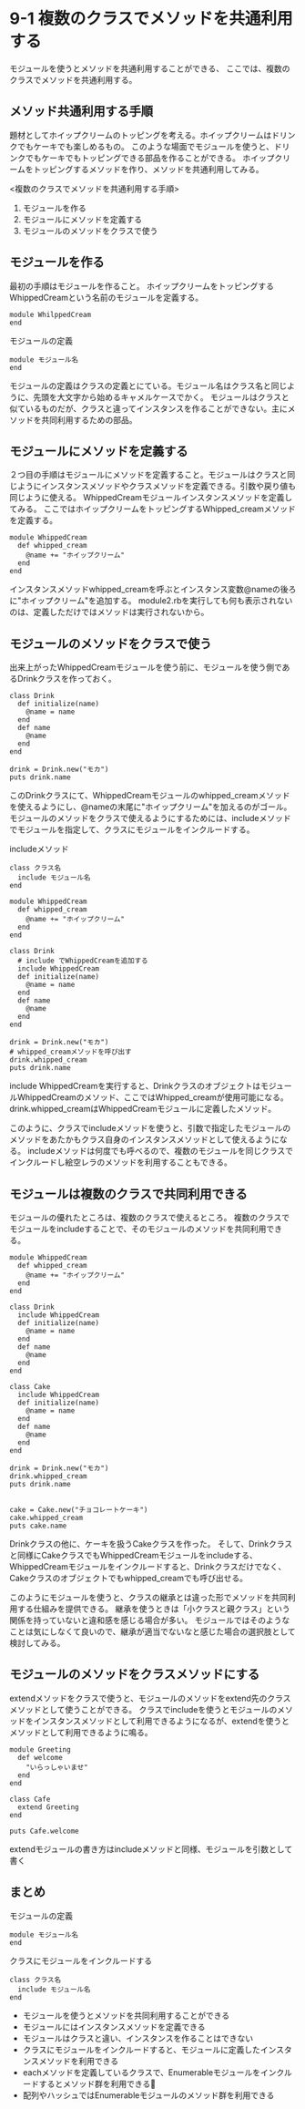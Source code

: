 # 9-1 複数のクラスでメソッドを共通利用する
モジュールを使うとメソッドを共通利用することができる、
ここでは、複数のクラスでメソッドを共通利用する。

## メソッド共通利用する手順
題材としてホイップクリームのトッピングを考える。ホイップクリームはドリンクでもケーキでも楽しめるもの。
このような場面でモジュールを使うと、ドリンクでもケーキでもトッピングできる部品を作ることができる。
ホイップクリームをトッピングするメソッドを作り、メソッドを共通利用してみる。

<複数のクラスでメソッドを共通利用する手順>
1. モジュールを作る
2. モジュールにメソッドを定義する
3. モジュールのメソッドをクラスで使う

## モジュールを作る
最初の手順はモジュールを作ること。
ホイップクリームをトッピングするWhippedCreamという名前のモジュールを定義する。

```
module WhilppedCream
end
```

モジュールの定義
```
module モジュール名
end
```

モジュールの定義はクラスの定義とにている。モジュール名はクラス名と同じように、先頭を大文字から始めるキャメルケースでかく。
モジュールはクラスと似ているものだが、クラスと違ってインスタンスを作ることができない。主にメソッドを共同利用するための部品。


## モジュールにメソッドを定義する
２つ目の手順はモジュールにメソッドを定義すること。モジュールはクラスと同じようにインスタンスメソッドやクラスメソッドを定義できる。引数や戻り値も同じように使える。
WhippedCreamモジュールインスタンスメソッドを定義してみる。
ここではホイップクリームをトッピングするWhipped_creamメソッドを定義する。

```
module WhippedCream
  def whipped_cream
    @name += "ホイップクリーム"
  end
end
```

インスタンスメソッドwhipped_creamを呼ぶとインスタンス変数@nameの後ろに"ホイップクリーム"を追加する。
module2.rbを実行しても何も表示されないのは、定義しただけではメソッドは実行されないから。

## モジュールのメソッドをクラスで使う
出来上がったWhippedCreamモジュールを使う前に、モジュールを使う側であるDrinkクラスを作っておく。

```
class Drink
  def initialize(name)
    @name = name
  end
  def name
    @name
  end
end

drink = Drink.new("モカ")
puts drink.name
```

このDrinkクラスにて、WhippedCreamモジュールのwhipped_creamメソッドを使えるようにし、@nameの末尾に"ホイップクリーム"を加えるのがゴール。
モジュールのメソッドをクラスで使えるようにするためには、includeメソッドでモジュールを指定して、クラスにモジュールをインクルードする。

includeメソッド
```
class クラス名
  include モジュール名
end
```

```
module WhippedCream
  def whipped_cream
    @name += "ホイップクリーム"
  end
end

class Drink
  # include でWhippedCreamを追加する
  include WhippedCream
  def initialize(name)
    @name = name
  end
  def name
    @name
  end
end

drink = Drink.new("モカ")
# whipped_creamメソッドを呼び出す
drink.whipped_cream
puts drink.name

```


include WhippedCreamを実行すると、DrinkクラスのオブジェクトはモジュールWhippedCreamのメソッド、ここではWhipped_creamが使用可能になる。
drink.whipped_creamはWhippedCreamモジュールに定義したメソッド。

このように、クラスでincludeメソッドを使うと、引数で指定したモジュールのメソッドをあたかもクラス自身のインスタンスメソッドとして使えるようになる。
includeメソッドは何度でも呼べるので、複数のモジュールを同じクラスでインクルードし絵空レラのメソッドを利用することもできる。

## モジュールは複数のクラスで共同利用できる
モジュールの優れたところは、複数のクラスで使えるところ。
複数のクラスでモジュールをincludeすることで、そのモジュールのメソッドを共同利用できる。

```
module WhippedCream
  def whipped_cream
    @name += "ホイップクリーム"
  end
end

class Drink
  include WhippedCream
  def initialize(name)
    @name = name
  end
  def name
    @name
  end
end

class Cake
  include WhippedCream
  def initialize(name)
    @name = name
  end
  def name
    @name
  end
end

drink = Drink.new("モカ")
drink.whipped_cream
puts drink.name


cake = Cake.new("チョコレートケーキ")
cake.whipped_cream
puts cake.name

```

Drinkクラスの他に、ケーキを扱うCakeクラスを作った。
そして、Drinkクラスと同様にCakeクラスでもWhippedCreamモジュールをincludeする、WhippedCreamモジュールをインクルードすると、Drinkクラスだけでなく、Cakeクラスのオブジェクトでもwhipped_creamでも呼び出せる。

このようにモジュールを使うと、クラスの継承とは違った形でメソッドを共同利用する仕組みを提供できる。
継承を使うときは「小クラスと親クラス」という関係を持っていないと違和感を感じる場合が多い。
モジュールではそのようなことは気にしなくて良いので、継承が適当でないなと感じた場合の選択肢として検討してみる。

## モジュールのメソッドをクラスメソッドにする
extendメソッドをクラスで使うと、モジュールのメソッドをextend先のクラスメソッドとして使うことができる。
クラスでincludeを使うとモジュールのメソッドをインスタンスメソッドとして利用できるようになるが、extendを使うとメソッドとして利用できるように鳴る。

```
module Greeting
  def welcome
    "いらっしゃいませ"
  end
end

class Cafe
  extend Greeting
end

puts Cafe.welcome

```

extendモジュールの書き方はincludeメソッドと同様、モジュールを引数として書く


## まとめ
モジュールの定義
```
module モジュール名
end
```

クラスにモジュールをインクルードする
```
class クラス名
  include モジュール名
end
```

- モジュールを使うとメソッドを共同利用することができる
- モジュールにはインスタンスメソッドを定義できる
- モジュールはクラスと違い、インスタンスを作ることはできない
- クラスにモジュールをインクルードすると、モジュールに定義したインスタンスメソッドを利用できる
- eachメソッドを定義しているクラスで、Enumerableモジュールをインクルードするとメソッド群を利用できる
- 配列やハッシュではEnumerableモジュールのメソッド群を利用できる
